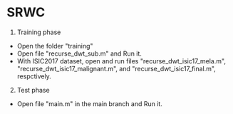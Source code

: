 # SRWC

1. Training phase
- Open the folder "training"
- Open file "recurse_dwt_sub.m" and Run it.
- With ISIC2017 dataset, open and run files "recurse_dwt_isic17_mela.m", "recurse_dwt_isic17_malignant.m", and "recurse_dwt_isic17_final.m", respctively.

2. Test phase
- Open file "main.m" in the main branch and Run it. 
